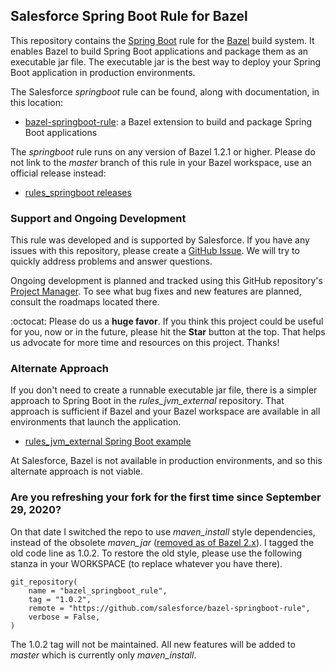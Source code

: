 ## Salesforce Spring Boot Rule for Bazel

This repository contains the [Spring Boot](https://spring.io/guides/gs/spring-boot/) rule for the [Bazel](https://bazel.build/) build system.
It enables Bazel to build Spring Boot applications and package them as an executable jar file.
The executable jar is the best way to deploy your Spring Boot application in production environments.

The Salesforce *springboot* rule can be found, along with documentation, in this location:
- [bazel-springboot-rule](tools/springboot): a Bazel extension to build and package Spring Boot applications

The *springboot* rule runs on any version of Bazel 1.2.1 or higher.
Please do not link to the *master* branch of this rule in your Bazel workspace, use an official release instead:
- [rules_springboot releases](https://github.com/salesforce/bazel-springboot-rule/releases)

### Support and Ongoing Development

This rule was developed and is supported by Salesforce.
If you have any issues with this repository, please create a [GitHub Issue](https://github.com/salesforce/bazel-springboot-rule/issues).
We will try to quickly address problems and answer questions.

Ongoing development is planned and tracked using this GitHub repository's [Project Manager](https://github.com/salesforce/bazel-springboot-rule/projects).
To see what bug fixes and new features are planned, consult the roadmaps located there.

:octocat: Please do us a **huge favor**. If you think this project could be useful for you, now or in the future, please hit the **Star** button at the top. That helps us advocate for more time and resources on this project. Thanks!

### Alternate Approach

If you don't need to create a runnable executable jar file, there is a simpler approach to Spring Boot in the *rules_jvm_external* repository.
That approach is sufficient if Bazel and your Bazel workspace are available in all environments that launch the application.
- [rules_jvm_external Spring Boot example](https://github.com/plaird/rules_jvm_external/tree/master/examples/spring_boot)

At Salesforce, Bazel is not available in production environments, and so this alternate approach is not viable.

### Are you refreshing your fork for the first time since September 29, 2020?

On that date I switched the repo to use *maven_install* style dependencies, instead of the obsolete *maven_jar* ([removed as of Bazel 2.x](https://github.com/bazelbuild/bazel/issues/6799)).
I tagged the old code line as 1.0.2.
To restore the old style, please use the following stanza in your WORKSPACE (to replace whatever you have there).

```starlark
git_repository(
    name = "bazel_springboot_rule",
    tag = "1.0.2",
    remote = "https://github.com/salesforce/bazel-springboot-rule",
    verbose = False,
)
```

The 1.0.2 tag will not be maintained.
All new features will be added to *master* which is currently only *maven_install*.
